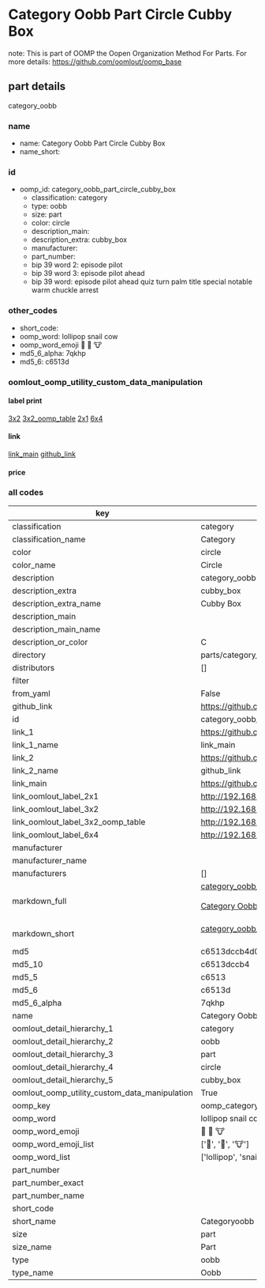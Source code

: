 # Category Oobb Part Circle Cubby Box  

note: This is part of OOMP the Oopen Organization Method For Parts. For more details: https://github.com/oomlout/oomp_base

##  part details



category_oobb

### name
* name: Category Oobb Part Circle Cubby Box
* name_short: 
### id
* oomp_id: category_oobb_part_circle_cubby_box
  * classification: category
  * type: oobb
  * size: part
  * color: circle
  * description_main: 
  * description_extra: cubby_box
  * manufacturer: 
  * part_number: 
  * bip 39 word 2: episode pilot
  * bip 39 word 3: episode pilot ahead
  * bip 39 word: episode pilot ahead quiz turn palm title special notable warm chuckle arrest

### other_codes
* short_code: 
* oomp_word: lollipop snail cow
* oomp_word_emoji :lollipop: :snail: :cow:
* md5_6_alpha: 7qkhp
* md5_6: c6513d






### oomlout_oomp_utility_custom_data_manipulation
#### label print
[3x2](http://192.168.1.245:1112/?label=oomp%207qkhp)
[3x2_oomp_table](http://192.168.1.107:1112/?label=oomp%207qkhp)
[2x1](http://192.168.1.242:1112/?label=oomp%207qkhp)
[6x4](http://192.168.1.55:1112/?label=oomp%207qkhp)    

#### link

[link_main](https://github.com/oomlout/oomlout_oomp_current_version_messy/tree/main/parts/category_oobb_part_circle_cubby_box) [github_link](https://github.com/oomlout/oomlout_oomp_part_src/tree/main/parts/category_oobb_part_circle_cubby_box)                             

#### price







### all codes 
| key | value |  
| --- | --- |  
| classification | category |  
| classification_name | Category |  
| color | circle |  
| color_name | Circle |  
| description | category_oobb |  
| description_extra | cubby_box |  
| description_extra_name | Cubby Box |  
| description_main |  |  
| description_main_name |  |  
| description_or_color | C  |  
| directory | parts/category_oobb_part_circle_cubby_box |  
| distributors | [] |  
| filter |  |  
| from_yaml | False |  
| github_link | https://github.com/oomlout/oomlout_oomp_part_src/tree/main/parts/category_oobb_part_circle_cubby_box |  
| id | category_oobb_part_circle_cubby_box |  
| link_1 | https://github.com/oomlout/oomlout_oomp_current_version_messy/tree/main/parts/category_oobb_part_circle_cubby_box |  
| link_1_name | link_main |  
| link_2 | https://github.com/oomlout/oomlout_oomp_part_src/tree/main/parts/category_oobb_part_circle_cubby_box |  
| link_2_name | github_link |  
| link_main | https://github.com/oomlout/oomlout_oomp_current_version_messy/tree/main/parts/category_oobb_part_circle_cubby_box |  
| link_oomlout_label_2x1 | http://192.168.1.242:1112/?label=oomp%207qkhp |  
| link_oomlout_label_3x2 | http://192.168.1.245:1112/?label=oomp%207qkhp |  
| link_oomlout_label_3x2_oomp_table | http://192.168.1.107:1112/?label=oomp%207qkhp |  
| link_oomlout_label_6x4 | http://192.168.1.55:1112/?label=oomp%207qkhp |  
| manufacturer |  |  
| manufacturer_name |  |  
| manufacturers | [] |  
| markdown_full | [category_oobb_part_circle_cubby_box](https://github.com/oomlout/oomlout_oomp_current_version_messy/tree/main/parts/category_oobb_part_circle_cubby_box)<br>[](https://github.com/oomlout/oomlout_oomp_current_version_messy/tree/main/parts/category_oobb_part_circle_cubby_box)<br>[Category Oobb Part Circle Cubby Box](https://github.com/oomlout/oomlout_oomp_current_version_messy/tree/main/parts/category_oobb_part_circle_cubby_box)<br><br> |  
| markdown_short | [category_oobb_part_circle_cubby_box](https://github.com/oomlout/oomlout_oomp_current_version_messy/tree/main/parts/category_oobb_part_circle_cubby_box)<br><br> |  
| md5 | c6513dccb4d0fc5e7d756afe0a693a5f |  
| md5_10 | c6513dccb4 |  
| md5_5 | c6513 |  
| md5_6 | c6513d |  
| md5_6_alpha | 7qkhp |  
| name | Category Oobb Part Circle Cubby Box |  
| oomlout_detail_hierarchy_1 | category |  
| oomlout_detail_hierarchy_2 | oobb |  
| oomlout_detail_hierarchy_3 | part |  
| oomlout_detail_hierarchy_4 | circle |  
| oomlout_detail_hierarchy_5 | cubby_box |  
| oomlout_oomp_utility_custom_data_manipulation | True |  
| oomp_key | oomp_category_oobb_part_circle_cubby_box |  
| oomp_word | lollipop snail cow |  
| oomp_word_emoji | :lollipop: :snail: :cow: |  
| oomp_word_emoji_list | [':lollipop:', ':snail:', ':cow:'] |  
| oomp_word_list | ['lollipop', 'snail', 'cow'] |  
| part_number |  |  
| part_number_exact |  |  
| part_number_name |  |  
| short_code |  |  
| short_name | Categoryoobb |  
| size | part |  
| size_name | Part |  
| type | oobb |  
| type_name | Oobb |  
